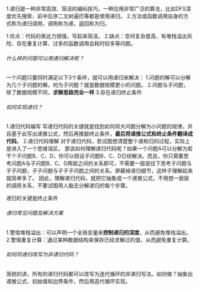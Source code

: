 1.递归是一种非常高效、简洁的编码技巧，一种应用非常广泛的算法，比如DFS深度优先搜索、前中后序二叉树遍历等都是使用递归。
        2.方法或函数调用自身的方式称为递归调用，调用称为递，返回称为归。



1.优点：代码的表达力很强，写起来简洁。
        2.缺点：空间复杂度高、有堆栈溢出风险、存在重复计算、过多的函数调用会耗时较多等问题。



###### 什么样的问题可以用递归解决呢？

一个问题只要同时满足以下3个条件，就可以用递归来解决：
1.问题的解可以分解为几个子问题的解。何为子问题？就是数据规模更小的问题。
2.问题与子问题，除了数据规模不同，**求解思路完全一样**
3.存在递归终止条件

###### 如何实现递归？

1.递归代码编写
          写递归代码的关键就是找到如何将大问题分解为小问题的规律，并且基于此写出递推公式，然后再推敲终止条件，**最后将递推公式和终止条件翻译成代码**。
           2.递归代码理解
对于递归代码，若试图想清楚整个递和归的过程，实际上是进入了一个思维误区。
那该如何理解递归代码呢？如果一个问题A可以分解为若干个子问题B、C、D，你可以假设子问题B、C、D已经解决。而且，你只需要思考问题A与子问题B、C、D两层之间的关系即可，不需要一层层往下思考子问题与子子问题，子子问题与子子子问题之间的关系。屏蔽掉递归细节，这样子理解起来就简单多了。
        因此，理解递归代码，就把它抽象成一个递推公式，不用想一层层的调用关系，不要试图用人脑去分解递归的每个步骤。

递归的关键是终止条件

###### 递归常见问题及解决方案

1.警惕堆栈溢出：可以声明一个全局变量来**控制递归的深度**，从而避免堆栈溢出。
        2.警惕重复计算：通过某种数据结构来保存已经求解过的值，从而避免重复计算。



###### 如何将递归改写为非递归代码？

笼统的讲，所有的递归代码都可以改写为迭代循环的非递归写法。如何做？抽象出递推公式、初始值和边界条件，然后用迭代循环实现。



